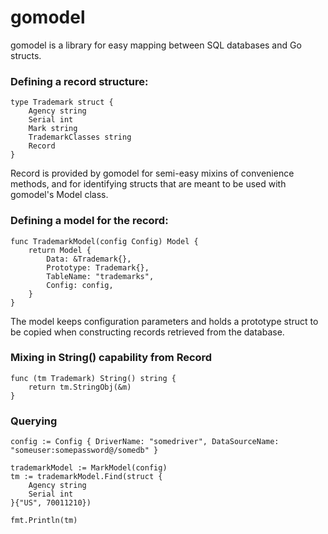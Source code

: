 gomodel
=======
gomodel is a library for easy mapping between SQL databases and Go structs.

### Defining a record structure:
```
type Trademark struct {
	Agency string
	Serial int
	Mark string
	TrademarkClasses string
	Record
}
```
Record is provided by gomodel for semi-easy mixins of convenience methods, and
for identifying structs that are meant to be used with gomodel's Model class.

### Defining a model for the record:
```
func TrademarkModel(config Config) Model {
	return Model {
		Data: &Trademark{},
		Prototype: Trademark{},
		TableName: "trademarks",
		Config: config,
	}
}
```
The model keeps configuration parameters and holds a prototype struct to be
copied when constructing records retrieved from the database.

### Mixing in String() capability from Record
```
func (tm Trademark) String() string {
	return tm.StringObj(&m)
}
```

### Querying
```
config := Config { DriverName: "somedriver", DataSourceName: "someuser:somepassword@/somedb" }

trademarkModel := MarkModel(config)
tm := trademarkModel.Find(struct {
	Agency string
	Serial int
}{"US", 70011210})

fmt.Println(tm)
```
